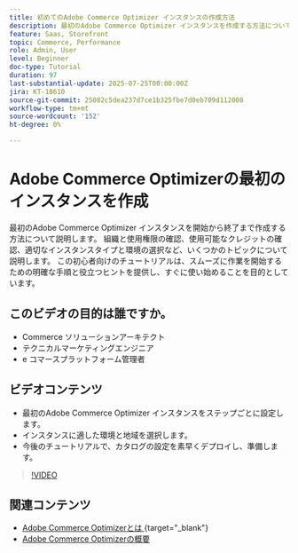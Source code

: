 ```yaml
---
title: 初めてのAdobe Commerce Optimizer インスタンスの作成方法
description: 最初のAdobe Commerce Optimizer インスタンスを作成する方法については、このステップバイステップのチュートリアルを参照してください。
feature: Saas, Storefront
topic: Commerce, Performance
role: Admin, User
level: Beginner
doc-type: Tutorial
duration: 97
last-substantial-update: 2025-07-25T00:00:00Z
jira: KT-18610
source-git-commit: 25082c5dea237d7ce1b325fbe7d0eb709d112008
workflow-type: tm+mt
source-wordcount: '152'
ht-degree: 0%

---
```



# Adobe Commerce Optimizerの最初のインスタンスを作成

最初のAdobe Commerce Optimizer インスタンスを開始から終了まで作成する方法について説明します。 組織と使用権限の確認、使用可能なクレジットの確認、適切なインスタンスタイプと環境の選択など、いくつかのトピックについて説明します。 この初心者向けのチュートリアルは、スムーズに作業を開始するための明確な手順と役立つヒントを提供し、すぐに使い始めることを目的としています。

## このビデオの目的は誰ですか。

* Commerce ソリューションアーキテクト
* テクニカルマーケティングエンジニア
* e コマースプラットフォーム管理者

## ビデオコンテンツ

* 最初のAdobe Commerce Optimizer インスタンスをステップごとに設定します。
* インスタンスに適した環境と地域を選択します。
* 今後のチュートリアルで、カタログの設定を素早くデプロイし、準備します。

>[!VIDEO](https://video.tv.adobe.com/v/3469877?learn=on&enablevpops)

## 関連コンテンツ

* [Adobe Commerce Optimizerとは ](https://experienceleague.adobe.com/ja/docs/commerce/optimizer/overview){target="_blank"}
* [Adobe Commerce Optimizerの概要 ](https://experienceleague.adobe.com/ja/docs/commerce-learn/tutorials/adobe-commerce-optimizer/overview)

